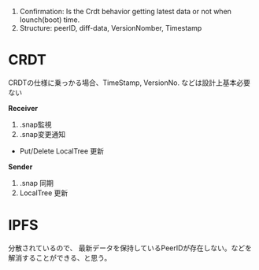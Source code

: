 

1. Confirmation: Is the Crdt behavior getting latest data or not when lounch(boot) time.
2. Structure: peerID, diff-data, VersionNomber, Timestamp


# CRDT

CRDTの仕様に乗っかる場合、TimeStamp, VersionNo. などは設計上基本必要ない

**Receiver**

1. .snap監視
2. .snap変更通知
  - Put/Delete LocalTree 更新

**Sender**
1. .snap 同期
2. LocalTree 更新


# IPFS

分散されているので、
最新データを保持しているPeerIDが存在しない。などを解消することができる、と思う。


